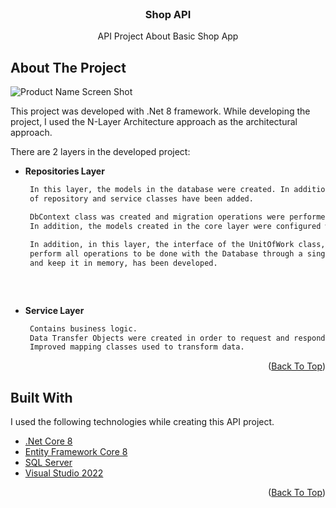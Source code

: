<div id="top"></div>





<!-- PROJECT LOGO -->
<br />
<div align="center">
  <h3 align="center">Shop API</h3>

  <p align="center">
    API Project About Basic Shop App
    <br />
    <!--
    <a href="https://github.com/othneildrew/Best-README-Template"><strong>Explore the docs »</strong></a>
    <br />
    <br />
    <a href="https://github.com/othneildrew/Best-README-Template">View Demo</a>
    ·
    <a href="https://github.com/othneildrew/Best-README-Template/issues">Report Bug</a>
    ·
    <a href="https://github.com/othneildrew/Best-README-Template/issues">Request Feature</a>
    -->
  </p>
</div>

<!-- ABOUT THE PROJECT -->

##  About The Project

![Product Name Screen Shot](https://kinsta.com/wp-content/uploads/2019/12/wordpress-rest-api-1024x512.jpg)

This project was developed with .Net 8 framework. While developing the project, I used the N-Layer Architecture approach as the architectural approach.

There are 2 layers in the developed project:
* **Repositories Layer**<br>
  ```sh
   In this layer, the models in the database were created. In addition interfaces 
   of repository and service classes have been added.
  
   DbContext class was created and migration operations were performed. 
   In addition, the models created in the core layer were configured with the help of fluent api.
   
   In addition, in this layer, the interface of the UnitOfWork class, which will 
   perform all operations to be done with the Database through a single channel 
   and keep it in memory, has been developed.
   
   
   
   ```
   
* **Service Layer**<br>
  ```sh
   Contains business logic.
   Data Transfer Objects were created in order to request and respond to the data appropriately.
   Improved mapping classes used to transform data.
   ```
   

<p align="right">(<a href="#top">Back To Top</a>)</p>



## Built With

I used the following technologies while creating this API project.

* [.Net Core 8](https://docs.microsoft.com/tr-tr/aspnet/core/introduction-to-aspnet-core?view=aspnetcore-8.0)
* [Entity Framework Core 8](https://docs.microsoft.com/tr-tr/ef/core/)
* [SQL Server](https://www.google.com/search?client=opera&q=sql+server&sourceid=opera&ie=UTF-8&oe=UTF-8)
* [Visual Studio 2022](https://visualstudio.microsoft.com/tr/vs/)

<p align="right">(<a href="#top">Back To Top</a>)</p>




